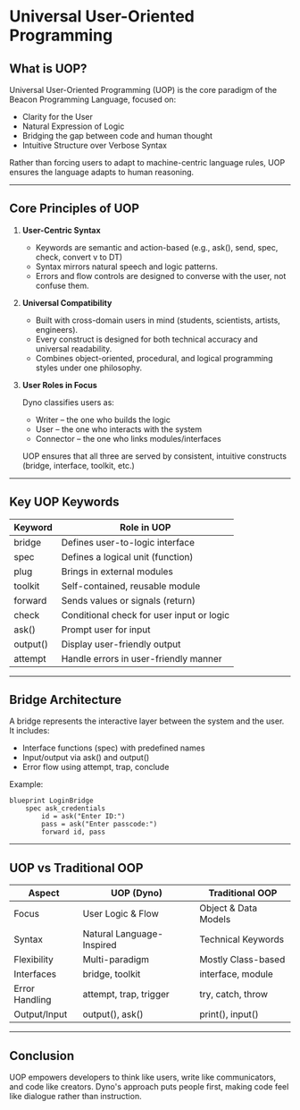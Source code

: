 # Universal User-Oriented Programming

## What is UOP?

Universal User-Oriented Programming (UOP) is the core paradigm of the Beacon Programming Language, focused on:

- Clarity for the User
- Natural Expression of Logic
- Bridging the gap between code and human thought
- Intuitive Structure over Verbose Syntax

Rather than forcing users to adapt to machine-centric language rules, UOP ensures the language adapts to human reasoning.

---

## Core Principles of UOP

1. **User-Centric Syntax**

   - Keywords are semantic and action-based (e.g., ask(), send, spec, check, convert v to DT)
   - Syntax mirrors natural speech and logic patterns.
   - Errors and flow controls are designed to converse with the user, not confuse them.

2. **Universal Compatibility**

   - Built with cross-domain users in mind (students, scientists, artists, engineers).
   - Every construct is designed for both technical accuracy and universal readability.
   - Combines object-oriented, procedural, and logical programming styles under one philosophy.

3. **User Roles in Focus**

   Dyno classifies users as:

   - Writer – the one who builds the logic
   - User – the one who interacts with the system
   - Connector – the one who links modules/interfaces

   UOP ensures that all three are served by consistent, intuitive constructs (bridge, interface, toolkit, etc.)

---

## Key UOP Keywords

| Keyword  | Role in UOP                                  |
|----------|----------------------------------------------|
| bridge   | Defines user-to-logic interface               |
| spec     | Defines a logical unit (function)             |
| plug     | Brings in external modules                     |
| toolkit  | Self-contained, reusable module                |
| forward  | Sends values or signals (return)               |
| check    | Conditional check for user input or logic     |
| ask()    | Prompt user for input                           |
| output() | Display user-friendly output                    |
| attempt  | Handle errors in user-friendly manner          |

---

## Bridge Architecture

A bridge represents the interactive layer between the system and the user. It includes:

- Interface functions (spec) with predefined names
- Input/output via ask() and output()
- Error flow using attempt, trap, conclude

Example:

```
blueprint LoginBridge
    spec ask_credentials
        id = ask("Enter ID:")
        pass = ask("Enter passcode:")
        forward id, pass
```

---

## UOP vs Traditional OOP

| Aspect          | UOP (Dyno)                      | Traditional OOP           |
|-----------------|--------------------------------|---------------------------|
| Focus           | User Logic & Flow              | Object & Data Models       |
| Syntax          | Natural Language-Inspired      | Technical Keywords         |
| Flexibility     | Multi-paradigm                 | Mostly Class-based         |
| Interfaces      | bridge, toolkit                | interface, module          |
| Error Handling  | attempt, trap, trigger         | try, catch, throw          |
| Output/Input    | output(), ask()                | print(), input()           |

---

## Conclusion

UOP empowers developers to think like users, write like communicators, and code like creators. Dyno's approach puts people first, making code feel like dialogue rather than instruction.
